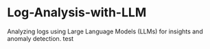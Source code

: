 # Log-Analysis-with-LLM
Analyzing logs using Large Language Models (LLMs) for insights and anomaly detection.
test
